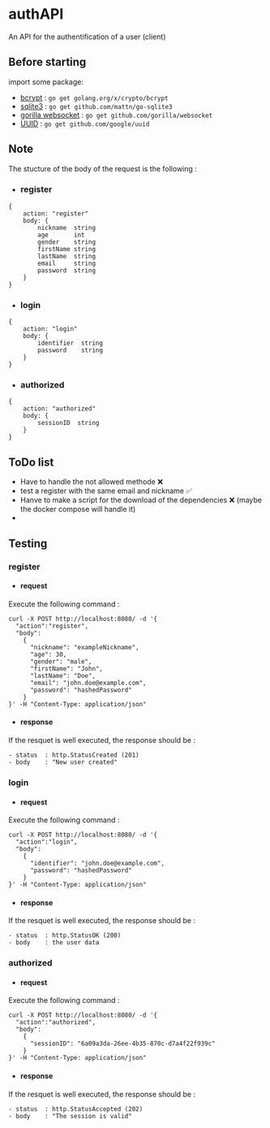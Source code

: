 # authAPI
An API for the authentification of a user (client)

## Before starting
import some package: 
- [bcrypt](https://pkg.go.dev/golang.org/x/crypto/bcrypt) : `go get golang.org/x/crypto/bcrypt`
- [sqlite3](github.com/mattn/go-sqlite3) : `go get github.com/mattn/go-sqlite3`
- [gorilla websocket](https://pkg.go.dev/github.com/gorilla/websocket) : `go get github.com/gorilla/websocket`
- [UUID](https://github.com/gofrs/uuid) : `go get github.com/google/uuid`

## Note
The stucture of the body of the request is the following :
- ### register
```
{
    action: "register"
    body: {
	    nickname  string
	    age       int   
	    gender    string
	    firstName string
	    lastName  string
	    email     string
	    password  string
    }
}
```

- ### login
```
{
    action: "login"
    body: {
	    identifier  string
	    password    string
    }
}
```

- ### authorized
```
{
    action: "authorized"
    body: {
	    sessionID  string
    }
}
```


## ToDo list
- Have to handle the not allowed methode ❌
- test a register with the same email and nickname ✅
- Hanve to make a script for the download of the dependencies ❌ (maybe the docker compose will handle it)
- 



## Testing
### register
- #### request
Execute the following command :
```
curl -X POST http://localhost:8080/ -d '{
  "action":"register", 
  "body": 
    { 
      "nickname": "exampleNickname",
      "age": 30,
      "gender": "male",
      "firstName": "John",
      "lastName": "Doe",
      "email": "john.doe@example.com",
      "password": "hashedPassword"
    }
}' -H "Content-Type: application/json"
```
- #### response
If the resquet is well executed, the response should be :
```
- status  : http.StatusCreated (201)
- body    : "New user created"
```

### login
- #### request
Execute the following command :
```
curl -X POST http://localhost:8080/ -d '{
  "action":"login", 
  "body": 
    { 
      "identifier": "john.doe@example.com",
      "password": "hashedPassword"
    }
}' -H "Content-Type: application/json"
```
- #### response
If the resquet is well executed, the response should be :
```
- status  : http.StatusOK (200)
- body    : the user data
```

### authorized
- #### request
Execute the following command :
```
curl -X POST http://localhost:8080/ -d '{
  "action":"authorized", 
  "body": 
    { 
      "sessionID": "6a09a3da-26ee-4b35-870c-d7a4f22f939c"
    }
}' -H "Content-Type: application/json"
```
- #### response
If the resquet is well executed, the response should be :
```
- status  : http.StatusAccepted (202)
- body    : "The session is valid"
```

